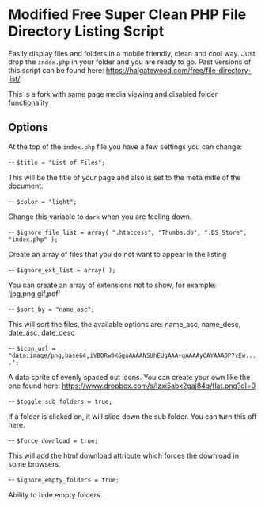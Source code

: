 # Modified Free Super Clean PHP File Directory Listing Script

Easily display files and folders in a mobile friendly, clean and cool way. Just drop the `index.php` in your folder and you are ready to go. Past versions of this script can be found here: https://halgatewood.com/free/file-directory-list/

This is a fork with same page media viewing and disabled folder functionality

## Options 

At the top of the `index.php` file you have a few settings you can change:

--
`$title = "List of Files";`

This will be the title of your page and also is set to the meta mitle of the document.

--
`$color	= "light";`

Change this variable to `dark` when you are feeling down.

--
`$ignore_file_list = array( ".htaccess", "Thumbs.db", ".DS_Store", "index.php" );`

Create an array of files that you do not want to appear in the listing

--
`$ignore_ext_list = array( );`

You can create an array of extensions not to show, for example: 'jpg,png,gif,pdf'

--
`$sort_by = "name_asc";`

This will sort the files, the available options are: name_asc, name_desc, date_asc, date_desc

--
`$icon_url = "data:image/png;base64,iVBORw0KGgoAAAANSUhEUgAAA+gAAAAyCAYAAADP7vEw....";`

A data sprite of evenly spaced out icons. You can create your own like the one found here: https://www.dropbox.com/s/lzxi5abx2gaj84q/flat.png?dl=0

--
`$toggle_sub_folders = true;`

If a folder is clicked on, it will slide down the sub folder. You can turn this off here.

--
`$force_download = true;`

This will add the html download attribute which forces the download in some browsers.

--
`$ignore_empty_folders = true;`

Ability to hide empty folders.
